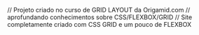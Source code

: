 // Projeto criado no curso de GRID LAYOUT da Origamid.com // aprofundando conhecimentos sobre CSS/FLEXBOX/GRID // Site completamente criado com CSS GRID e um pouco de FLEXBOX
